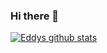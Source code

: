 ### Hi there 👋

[![Eddys github stats](https://github-readme-stats.vercel.app/api?username=eddysims&&count_private=true&show_icons=true&theme=calm)](https://github.com/anuraghazra/github-readme-stats)

<!--
**eddysims/eddysims** is a ✨ _special_ ✨ repository because its `README.md` (this file) appears on your GitHub profile.

Here are some ideas to get you started:

- 🔭 I’m currently working on ...
- 🌱 I’m currently learning ...
- 👯 I’m looking to collaborate on ...
- 🤔 I’m looking for help with ...
- 💬 Ask me about ...
- 📫 How to reach me: ...
- 😄 Pronouns: ...
- ⚡ Fun fact: ...
-->

